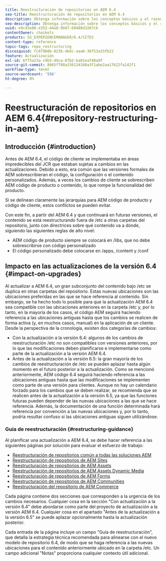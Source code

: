 ```yaml
---
title: Reestructuración de repositorios en AEM 6.4
seo-title: Reestructuración de repositorios en AEM 6.4
description: Obtenga información sobre los conceptos básicos y el razonamiento detrás de la reestructuración de repositorios en AEM 6.4
seo-description: Obtenga información sobre los conceptos básicos y el razonamiento detrás de la reestructuración de repositorios en AEM 6.4
uuid: e9cd3e88-e352-44a8-9b97-69488d3267cb
contentOwner: chaikels
products: SG_EXPERIENCEMANAGER/6.4/SITES
content-type: reference
topic-tags: repo_restructuring
discoiquuid: fc879b0b-823b-4bdc-aaa6-36f53a33fb22
feature: Actualización
exl-id: 6ff5a23a-c9b5-49ca-87b2-ba01eaf48a9f
source-git-commit: 8665f708a336134340a3f1abe2aa17622fa142f1
workflow-type: tm+mt
source-wordcount: '556'
ht-degree: 0%

---
```


# Reestructuración de repositorios en AEM 6.4{#repository-restructuring-in-aem}

## Introducción {#introduction}

Antes de AEM 6.4, el código de cliente se implementaba en áreas impredecibles del JCR que estaban sujetas a cambios en las actualizaciones. Debido a esto, era común que las versiones formales de AEM sobrescribieran el código, la configuración o el contenido personalizados. Además, a veces los cambios de cliente se sobrescriben AEM código de producto o contenido, lo que rompe la funcionalidad del producto.

Si se delinean claramente las jerarquías para AEM código de producto y código de cliente, estos conflictos se pueden evitar.

Con este fin, a partir del AEM 6.4 y que continuará en futuras versiones, el contenido se está reestructurando fuera de /etc a otras carpetas del repositorio, junto con directrices sobre qué contenido va a dónde, siguiendo las siguientes reglas de alto nivel:

* AEM código de producto siempre se colocará en /libs, que no debe sobrescribirse con código personalizado
* El código personalizado debe colocarse en /apps, /content y /conf

## Impacto en las actualizaciones de la versión 6.4 {#impact-on-upgrades}

Al actualizar a AEM 6.4, un gran subconjunto del contenido bajo /etc se duplica en otras carpetas del repositorio. Estas nuevas ubicaciones son las ubicaciones preferidas en las que se hace referencia al contenido. Sin embargo, se ha hecho todo lo posible para que la actualización AEM 6.4 sea compatible con las ubicaciones anteriores en la carpeta /etc y, por lo tanto, en la mayoría de los casos, el código AEM seguirá haciendo referencia a las ubicaciones antiguas hasta que los cambios se realicen de forma activa (y, en muchos casos, manual) en la aplicación de un cliente. Desde la perspectiva de la cronología, existen dos categorías de cambios:

* Con la actualización a la versión 6.4: algunos de los cambios de reestructuración /etc no son compatibles con versiones anteriores, por lo que las modificaciones deben planificarse e implementarse como parte de la actualización a la versión AEM 6.4.
* Antes de la actualización a la versión 6.5: la gran mayoría de los cambios de reestructuración de /etc se pueden aplazar hasta algún momento en el futuro posterior a la actualización. Como se mencionó anteriormente, AEM código 6.4 seguirá haciendo referencia a las ubicaciones antiguas hasta que las modificaciones se implementen como parte de una versión para clientes. Aunque no hay un calendario forzado para los cambios que se deben realizar, se recomienda que se realicen antes de la actualización a la versión 6.5, ya que las funciones futuras pueden depender de las nuevas ubicaciones a las que se hace referencia. Además, la documentación de una función determinada hará referencia por convención a las nuevas ubicaciones y, por lo tanto, podría resultar confuso si las ubicaciones antiguas siguen utilizándose.

### Guía de reestructuración {#restructuring-guidance}

Al planificar una actualización a AEM 6.4, se debe hacer referencia a las siguientes páginas por solución para evaluar el esfuerzo de trabajo:

* [Reestructuración de repositorios común a todas las soluciones AEM](/help/sites-deploying/all-repository-restructuring-in-aem-6-4.md)
* [Reestructuración de repositorios de AEM Sites](/help/sites-deploying/sites-repository-restructuring-in-aem-6-4.md)
* [Reestructuración de repositorios de AEM Assets](https://experienceleague.adobe.com/docs/experience-manager-64/deploying/restructuring/repository-restructuring.html?lang=en)
* [Reestructuración de repositorios de AEM Assets Dynamic Media](/help/sites-deploying/dynamicmedia-repository-restructuring-in-aem-6-4.md)
* [Reestructuración de repositorios de AEM Forms](/help/sites-deploying/forms-repository-restructuring-in-aem-6-4.md)
* [Reestructuración de repositorios de AEM Communities](/help/sites-deploying/communities-repository-restructuring-in-aem-6-4.md)
* [Reestructuración del repositorio de AEM Commerce](/help/sites-deploying/ecommerce-repository-restructuring-in-aem-6-4.md)

Cada página contiene dos secciones que corresponden a la urgencia de los cambios necesarios. Cualquier cosa en la sección &quot;Con actualización a la versión 6.4&quot; debe abordarse como parte del proyecto de actualización a la versión AEM 6.4. Cualquier cosa en el apartado &quot;Antes de la actualización a la versión 6.5&quot; se puede aplazar opcionalmente hasta la actualización posterior.

Cada entrada de la página incluye un campo &quot;Guía de reestructuración&quot;, que detalla la estrategia técnica recomendada para alinearse con el nuevo modelo de repositorio 6.4, de modo que se haga referencia a las nuevas ubicaciones para el contenido anteriormente ubicado en la carpeta /etc. Un campo adicional &quot;Notas&quot; proporciona cualquier contexto útil adicional.
